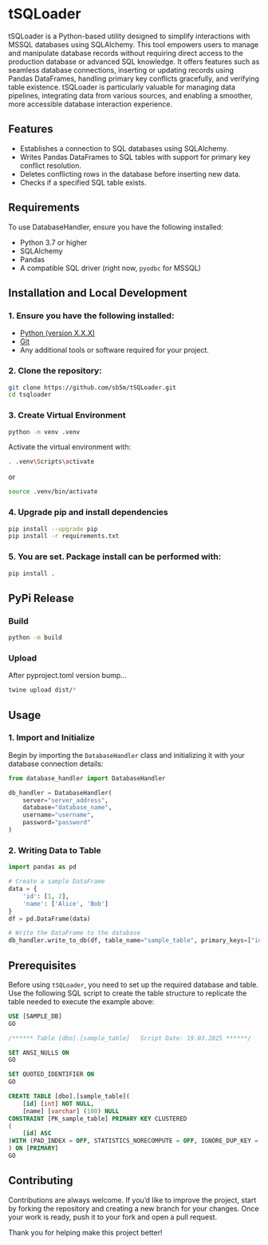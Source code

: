 # tSQLoader

tSQLoader is a Python-based utility designed to simplify interactions with MSSQL databases using SQLAlchemy. This tool empowers users to manage and manipulate database records without requiring direct access to the production database or advanced SQL knowledge. It offers features such as seamless database connections, inserting or updating records using Pandas DataFrames, handling primary key conflicts gracefully, and verifying table existence. tSQLoader is particularly valuable for managing data pipelines, integrating data from various sources, and enabling a smoother, more accessible database interaction experience.

## Features

- Establishes a connection to SQL databases using SQLAlchemy.
- Writes Pandas DataFrames to SQL tables with support for primary key conflict resolution.
- Deletes conflicting rows in the database before inserting new data.
- Checks if a specified SQL table exists.

## Requirements

To use DatabaseHandler, ensure you have the following installed:

- Python 3.7 or higher
- SQLAlchemy
- Pandas
- A compatible SQL driver (right now, `pyodbc` for MSSQL)

## Installation and Local Development

### 1. Ensure you have the following installed:
   - [Python (version X.X.X)](https://www.python.org/downloads/)
   - [Git](https://git-scm.com/downloads)
   - Any additional tools or software required for your project.

### 2. Clone the repository:
```bash
git clone https://github.com/sb5m/tSQLoader.git
cd tsqloader
```
### 3. Create Virtual Environment
```bash
python -m venv .venv
```
Activate the virtual environment with:
```bash
. .venv\Scripts\activate
```
or
```bash
source .venv/bin/activate
```
### 4. Upgrade pip and install dependencies
```bash
pip install --upgrade pip
pip install -r requirements.txt
```
### 5. You are set. Package install can be performed with: 
```bash
pip install .
```

## PyPi Release

### Build

```bash
python -m build
```

### Upload

After pyproject.toml version bump...

```bash
twine upload dist/*
```

## Usage

### 1. Import and Initialize

Begin by importing the `DatabaseHandler` class and initializing it with your database connection details:

```python
from database_handler import DatabaseHandler

db_handler = DatabaseHandler(
    server="server_address",
    database="database_name",
    username="username",
    password="password"
)
```

### 2. Writing Data to Table

```python
import pandas as pd

# Create a sample DataFrame
data = {
    'id': [1, 2],
    'name': ['Alice', 'Bob']
}
df = pd.DataFrame(data)

# Write the DataFrame to the database
db_handler.write_to_db(df, table_name="sample_table", primary_keys=["id"])
```

## Prerequisites

Before using `tSQLoader`, you need to set up the required database and table. Use the following SQL script to create the table structure to replicate the table needed to execute the example above:

```sql
USE [SAMPLE_DB]
GO

/****** Table [dbo].[sample_table]   Script Date: 19.03.2025 ******/

SET ANSI_NULLS ON
GO

SET QUOTED_IDENTIFIER ON
GO

CREATE TABLE [dbo].[sample_table](
    [id] [int] NOT NULL,
    [name] [varchar] (100) NULL
CONSTRAINT [PK_sample_table] PRIMARY KEY CLUSTERED
(
    [id] ASC
)WITH (PAD_INDEX = OFF, STATISTICS_NORECOMPUTE = OFF, IGNORE_DUP_KEY = OFF, ALLOW_ROW_LOCKS = ON, ALLOW_PAGE_LOCKS = ON, OPTIMIZE_FOR_SEQUENTIAL_KEY = OFF) ON [PRIMARY]
) ON [PRIMARY]
GO
```

## Contributing

Contributions are always welcome. If you’d like to improve the project, start by forking the repository and creating a new branch for your changes. Once your work is ready, push it to your fork and open a pull request. 

Thank you for helping make this project better!
